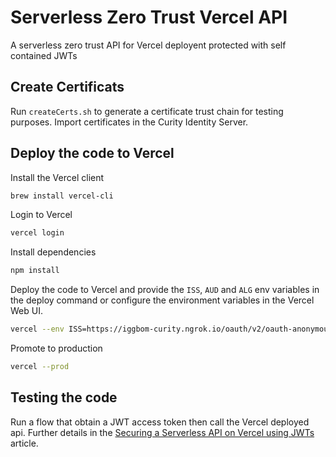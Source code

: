 # Serverless Zero Trust Vercel API
A serverless zero trust API for Vercel deployent protected with self contained JWTs

## Create Certificats

Run `createCerts.sh` to generate a certificate trust chain for testing purposes. Import certificates in the Curity Identity Server.

## Deploy the code to Vercel

Install the Vercel client
```sh
brew install vercel-cli
```

Login to Vercel
```sh
vercel login
```

Install dependencies
```sh
npm install
```

Deploy the code to Vercel and provide the `ISS`, `AUD` and `ALG` env variables in the deploy command or configure the environment variables in the Vercel Web UI.
```sh
vercel --env ISS=https://iggbom-curity.ngrok.io/oauth/v2/oauth-anonymous --env AUD=www --env ALG='RS256' deploy
```

Promote to production
```sh
vercel --prod
```

## Testing the code
Run a flow that obtain a JWT access token then call the Vercel deployed api. Further details in the [Securing a Serverless API on Vercel using JWTs](https://curity.io/resources/learn/serverless-zero-trust-api-on-vercel) article.